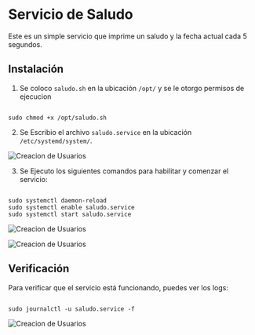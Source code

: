 # Servicio de Saludo

Este es un simple servicio que imprime un saludo y la fecha actual cada 5 segundos.

## Instalación

1. Se coloco `saludo.sh` en la ubicación `/opt/` y se le otorgo permisos de ejecucion

```

sudo chmod +x /opt/saludo.sh

```

2. Se Escribio el archivo `saludo.service` en la ubicación `/etc/systemd/system/`.

![Creacion de Usuarios](/images/44.png)

3. Se Ejecuto los siguientes comandos para habilitar y comenzar el servicio:

```

sudo systemctl daemon-reload
sudo systemctl enable saludo.service
sudo systemctl start saludo.service

```

![Creacion de Usuarios](/images/22.png)

![Creacion de Usuarios](/images/33.png)

## Verificación

Para verificar que el servicio está funcionando, puedes ver los logs:

```

sudo journalctl -u saludo.service -f

```

![Creacion de Usuarios](/images/11.png)